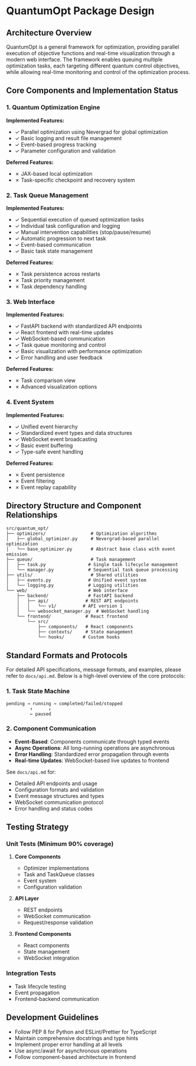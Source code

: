 # QuantumOpt Package Design

## Architecture Overview

QuantumOpt is a general framework for optimization, providing parallel execution of objective functions and real-time visualization through a modern web interface. The framework enables queuing multiple optimization tasks, each targeting different quantum control objectives, while allowing real-time monitoring and control of the optimization process.

## Core Components and Implementation Status

### 1. Quantum Optimization Engine
**Implemented Features:**
- ✓ Parallel optimization using Nevergrad for global optimization
- ✓ Basic logging and result file management
- ✓ Event-based progress tracking
- ✓ Parameter configuration and validation

**Deferred Features:**
- ✗ JAX-based local optimization
- ✗ Task-specific checkpoint and recovery system

### 2. Task Queue Management
**Implemented Features:**
- ✓ Sequential execution of queued optimization tasks
- ✓ Individual task configuration and logging
- ✓ Manual intervention capabilities (stop/pause/resume)
- ✓ Automatic progression to next task
- ✓ Event-based communication
- ✓ Basic task state management

**Deferred Features:**
- ✗ Task persistence across restarts
- ✗ Task priority management
- ✗ Task dependency handling

### 3. Web Interface
**Implemented Features:**
- ✓ FastAPI backend with standardized API endpoints
- ✓ React frontend with real-time updates
- ✓ WebSocket-based communication
- ✓ Task queue monitoring and control
- ✓ Basic visualization with performance optimization
- ✓ Error handling and user feedback

**Deferred Features:**
- ✗ Task comparison view
- ✗ Advanced visualization options

### 4. Event System
**Implemented Features:**
- ✓ Unified event hierarchy
- ✓ Standardized event types and data structures
- ✓ WebSocket event broadcasting
- ✓ Basic event buffering
- ✓ Type-safe event handling

**Deferred Features:**
- ✗ Event persistence
- ✗ Event filtering
- ✗ Event replay capability

## Directory Structure and Component Relationships

```
src/quantum_opt/
├── optimizers/                 # Optimization algorithms
│   ├── global_optimizer.py     # Nevergrad-based parallel optimization
│   └── base_optimizer.py       # Abstract base class with event emission
├── queue/                      # Task management
│   ├── task.py                # Single task lifecycle management
│   └── manager.py             # Sequential task queue processing
├── utils/                      # Shared utilities
│   ├── events.py              # Unified event system
│   └── logging.py             # Logging utilities
└── web/                       # Web interface
    ├── backend/               # FastAPI backend
    │   ├── api/              # REST API endpoints
    │   │   └── v1/          # API version 1
    │   └── websocket_manager.py  # WebSocket handling
    └── frontend/             # React frontend
        └── src/
            ├── components/   # React components
            ├── contexts/     # State management
            └── hooks/       # Custom hooks
```

## Standard Formats and Protocols

For detailed API specifications, message formats, and examples, please refer to `docs/api.md`. Below is a high-level overview of the core protocols:

### 1. Task State Machine
```
pending → running → completed/failed/stopped
         ↑      ↓
         ← paused
```

### 2. Component Communication
- **Event-Based**: Components communicate through typed events
- **Async Operations**: All long-running operations are asynchronous
- **Error Handling**: Standardized error propagation through events
- **Real-time Updates**: WebSocket-based live updates to frontend

See `docs/api.md` for:
- Detailed API endpoints and usage
- Configuration formats and validation
- Event message structures and types
- WebSocket communication protocol
- Error handling and status codes

## Testing Strategy

### Unit Tests (Minimum 90% coverage)
1. **Core Components**
   - Optimizer implementations
   - Task and TaskQueue classes
   - Event system
   - Configuration validation

2. **API Layer**
   - REST endpoints
   - WebSocket communication
   - Request/response validation

3. **Frontend Components**
   - React components
   - State management
   - WebSocket integration

### Integration Tests
- Task lifecycle testing
- Event propagation
- Frontend-backend communication

## Development Guidelines
- Follow PEP 8 for Python and ESLint/Prettier for TypeScript
- Maintain comprehensive docstrings and type hints
- Implement proper error handling at all levels
- Use async/await for asynchronous operations
- Follow component-based architecture in frontend 